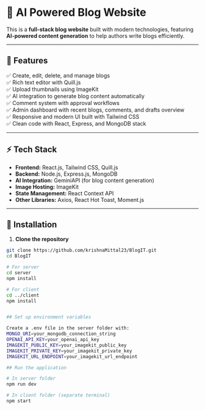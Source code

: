 # 📝 AI Powered Blog Website

This is a **full-stack blog website** built with modern technologies, featuring **AI-powered content generation** to help authors write blogs efficiently.

---

## 🚀 **Features**

✅ Create, edit, delete, and manage blogs  
✅ Rich text editor with Quill.js  
✅ Upload thumbnails using ImageKit  
✅ AI integration to generate blog content automatically  
✅ Comment system with approval workflows  
✅ Admin dashboard with recent blogs, comments, and drafts overview  
✅ Responsive and modern UI built with Tailwind CSS  
✅ Clean code with React, Express, and MongoDB stack

---

## ⚡ **Tech Stack**

- **Frontend:** React.js, Tailwind CSS, Quill.js  
- **Backend:** Node.js, Express.js, MongoDB  
- **AI Integration:** GeminiAPI (for blog content generation)  
- **Image Hosting:** ImageKit  
- **State Management:** React Context API  
- **Other Libraries:** Axios, React Hot Toast, Moment.js

---

## 🔧 **Installation**

1. **Clone the repository**

```bash
git clone https://github.com/krishnaMittal23/BlogIT.git
cd BlogIT

# For server
cd server
npm install

# For client
cd ../client
npm install


## Set up environment variables

Create a .env file in the server folder with:
MONGO_URI=your_mongodb_connection_string
OPENAI_API_KEY=your_openai_api_key
IMAGEKIT_PUBLIC_KEY=your_imagekit_public_key
IMAGEKIT_PRIVATE_KEY=your_imagekit_private_key
IMAGEKIT_URL_ENDPOINT=your_imagekit_url_endpoint

## Run the application

# In server folder
npm run dev

# In client folder (separate terminal)
npm start